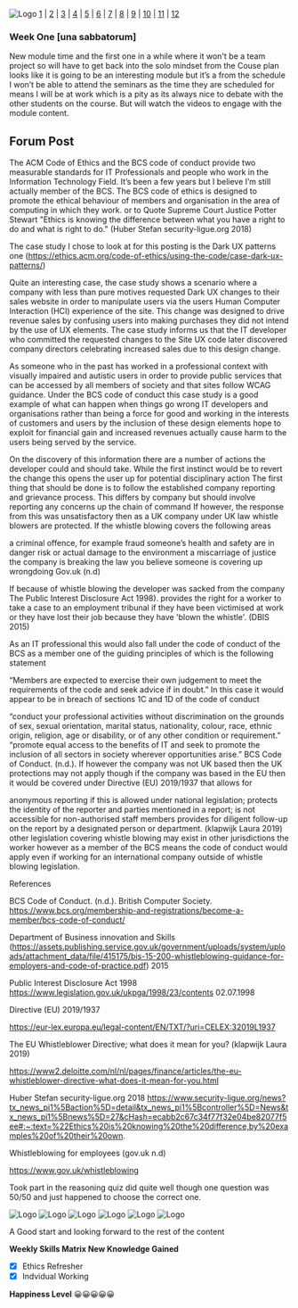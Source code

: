 ![Logo](Images/Logo.png)
[1](/MyPortfolio/RMPP/Unit01.html) | [2](/MyPortfolio/RMPP/Unit02.html) | [3](/MyPortfolio/RMPP/Unit03.html) | [4](/MyPortfolio/RMPP/Unit04.html) | [5](/MyPortfolio/RMPP/Unit05.html) | [6](/MyPortfolio/RMPP/Unit06.html) | [7](/MyPortfolio/RMPP/Unit07.html) | [8](/MyPortfolio/RMPP/Unit08.html) | [9](/MyPortfolio/RMPP/Unit09.html) | [10](/MyPortfolio/RMPP/Unit10.html) | [11](/MyPortfolio/RMPP/Unit11.html) | [12](/MyPortfolio/RMPP/Unit12.html)

### Week One [una sabbatorum]

New module time and the first one in a while where it won't be a team project so will have to get back into the solo mindset from the Couse plan looks like it is going to be an interesting module but it’s a from the schedule I won’t be able to attend the seminars as the time they are scheduled for means I will be at work which is a pity as its always nice to debate with the other students on the course. But will watch the videos to engage with the module content.

## Forum Post

The ACM Code of Ethics and the BCS code of conduct provide two measurable standards for IT Professionals and people who work in the Information Technology Field. It’s been a few years but I believe I’m still actually member of the BCS. The BCS code of ethics is designed to promote the ethical behaviour of members and organisation in the area of computing in which they work. or to Quote Supreme Court Justice Potter Stewart "Ethics is knowing the difference between what you have a right to do and what is right to do." (Huber Stefan security-ligue.org 2018)

The case study I chose to look at for this posting is the Dark UX patterns one (https://ethics.acm.org/code-of-ethics/using-the-code/case-dark-ux-patterns/)

Quite an interesting case, the case study shows a scenario where a company with less than pure motives requested Dark UX changes to their sales website in order to manipulate users via the users Human Computer Interaction (HCI) experience of the site. This change was designed to drive revenue sales by confusing users into making purchases they did not intend by the use of UX elements. The case study informs us that the IT developer who committed the requested changes to the Site UX code later discovered company directors celebrating increased sales due to this design change.

As someone who in the past has worked in a professional context with visually impaired and autistic users in order to provide public services that can be accessed by all members of society and that sites follow WCAG guidance. Under the BCS code of conduct this case study is a good example of what can happen when things go wrong IT developers and organisations rather than being a force for good and working in the interests of customers and users by the inclusion of these design elements hope to exploit for financial gain and increased revenues actually cause harm to the users being served by the service.

On the discovery of this information there are a number of actions the developer could and should take. While the first instinct would be to revert the change this opens the user up for potential disciplinary action The first thing that should be done is to follow the established company reporting and grievance process. This differs by company but should involve reporting any concerns up the chain of command If however, the response from this was unsatisfactory then as a UK company under UK law whistle blowers are protected. If the whistle blowing covers the following areas

a criminal offence, for example fraud
someone’s health and safety are in danger
risk or actual damage to the environment
a miscarriage of justice
the company is breaking the law
you believe someone is covering up wrongdoing
Gov.uk (n.d)

If because of whistle blowing the developer was sacked from the company The Public Interest Disclosure Act 1998). provides the right for a worker to take a case to an employment tribunal if they have been victimised at work or they have lost their job because they have 'blown the whistle'. (DBIS 2015)

As an IT professional this would also fall under the code of conduct of the BCS as a member one of the guiding principles of which is the following statement

“Members are expected to exercise their own judgement  to meet the requirements of the code and seek advice if in doubt.” In this case it  would appear to be in breach of sections 1C and 1D of the code of conduct

“conduct your professional activities without discrimination on the grounds of sex, sexual orientation, marital status, nationality, colour, race, ethnic origin, religion, age or disability, or of any other condition or requirement.”
“promote equal access to the benefits of IT and seek to promote the inclusion of all sectors in society wherever opportunities arise.” BCS Code of Conduct. (n.d.).
If however the company was not UK based then the UK protections may not apply though if the company was based in the EU then it would be covered under Directive (EU) 2019/1937 that allows for

anonymous reporting if this is allowed under national legislation;
protects the identity of the reporter and parties mentioned in a report;
is not accessible for non-authorised staff members
provides for diligent follow-up on the report by a designated person or department. (klapwijk Laura 2019)
other legislation covering whistle blowing may exist in other jurisdictions the worker however as a member of the BCS means the code of conduct would apply even if working for an international company outside of whistle blowing legislation.

References

BCS Code of Conduct. (n.d.). British Computer Society. https://www.bcs.org/membership-and-registrations/become-a-member/bcs-code-of-conduct/

Department of Business innovation and Skills (https://assets.publishing.service.gov.uk/government/uploads/system/uploads/attachment_data/file/415175/bis-15-200-whistleblowing-guidance-for-employers-and-code-of-practice.pdf) 2015

Public Interest Disclosure Act 1998  https://www.legislation.gov.uk/ukpga/1998/23/contents 02.07.1998

Directive (EU) 2019/1937

https://eur-lex.europa.eu/legal-content/EN/TXT/?uri=CELEX:32019L1937

The EU Whistleblower Directive; what does it mean for you? (klapwijk Laura 2019)

https://www2.deloitte.com/nl/nl/pages/finance/articles/the-eu-whistleblower-directive-what-does-it-mean-for-you.html

Huber Stefan security-ligue.org 2018
https://www.security-ligue.org/news?tx_news_pi1%5Baction%5D=detail&tx_news_pi1%5Bcontroller%5D=News&tx_news_pi1%5Bnews%5D=27&cHash=ecabb2c67c34f77f32e04be82077f5ee#:~:text=%22Ethics%20is%20knowing%20the%20difference,by%20examples%20of%20their%20own.

Whistleblowing for employees (gov.uk n.d)

https://www.gov.uk/whistleblowing

Took part in the reasoning quiz did quite well though one question was 50/50 and just happened to choose the correct one.

![Logo](QUIZ1.png)
![Logo](QUIZ2.png)
![Logo](QUIZ3.png)
![Logo](QUIZ4.png)
![Logo](QUIZ5.png)
![Logo](QUIZ6.png)


A Good start and looking forward to the rest of the content 

**Weekly Skills Matrix New Knowledge Gained**

- [x] Ethics Refresher
- [x] Indvidual Working

**Happiness Level**
😀😀😀😀😀
